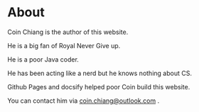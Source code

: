 # About

Coin Chiang is the author of this website. 

He is a big fan of Royal Never Give up.

He is a poor Java coder.

He has been acting like a nerd but he knows nothing about CS.

Github Pages and docsify helped poor Coin build this website.

You can contact him via coin.chiang@outlook.com .